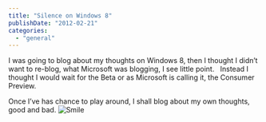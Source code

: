 ```yaml
---
title: "Silence on Windows 8"
publishDate: "2012-02-21"
categories: 
  - "general"
---
```


I was going to blog about my thoughts on Windows 8, then I thought I didn’t want to re-blog, what Microsoft was blogging, I see little point.   Instead I thought I would wait for the Beta or as Microsoft is calling it, the Consumer Preview. 

Once I’ve has chance to play around, I shall blog about my own thoughts, good and bad. ![Smile](https://ramblinggeek.co.uk/wp-content/uploads/2012/02/wlEmoticon-smile.png)
